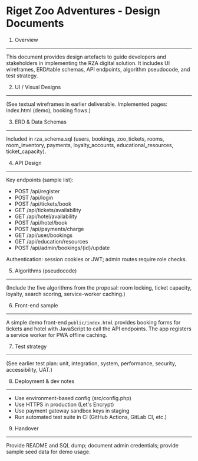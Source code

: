 
Riget Zoo Adventures - Design Documents
======================================

1. Overview
-----------
This document provides design artefacts to guide developers and stakeholders in implementing the RZA digital solution. It includes UI wireframes, ERD/table schemas, API endpoints, algorithm pseudocode, and test strategy.

2. UI / Visual Designs
----------------------
(See textual wireframes in earlier deliverable. Implemented pages: index.html (demo), booking flows.)

3. ERD & Data Schemas
---------------------
Included in rza_schema.sql (users, bookings, zoo_tickets, rooms, room_inventory, payments, loyalty_accounts, educational_resources, ticket_capacity).

4. API Design
-------------
Key endpoints (sample list):
- POST /api/register
- POST /api/login
- POST /api/tickets/book
- GET /api/tickets/availability
- GET /api/hotel/availability
- POST /api/hotel/book
- POST /api/payments/charge
- GET /api/user/bookings
- GET /api/education/resources
- POST /api/admin/bookings/{id}/update

Authentication: session cookies or JWT; admin routes require role checks.

5. Algorithms (pseudocode)
--------------------------
(Include the five algorithms from the proposal: room locking, ticket capacity, loyalty, search scoring, service-worker caching.)

6. Front-end sample
-------------------
A simple demo front-end `public/index.html` provides booking forms for tickets and hotel with JavaScript to call the API endpoints. The app registers a service worker for PWA offline caching.

7. Test strategy
----------------
(See earlier test plan: unit, integration, system, performance, security, accessibility, UAT.)

8. Deployment & dev notes
-------------------------
- Use environment-based config (src/config.php)
- Use HTTPS in production (Let's Encrypt)
- Use payment gateway sandbox keys in staging
- Run automated test suite in CI (GitHub Actions, GitLab CI, etc.)

9. Handover
-----------
Provide README and SQL dump; document admin credentials; provide sample seed data for demo usage.
